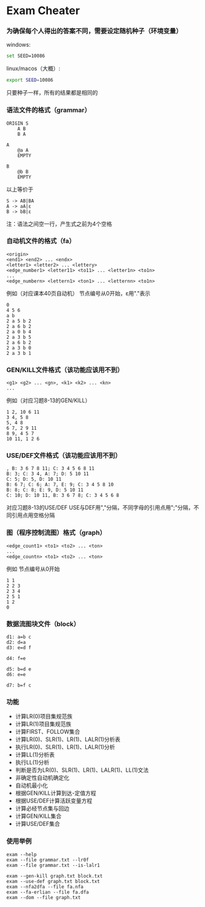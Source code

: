 # Exam Cheater
### 为确保每个人得出的答案不同，需要设定随机种子（环境变量）
windows:
```bash
set SEED=10086
```

linux/macos（大概）:
```bash
export SEED=10086
```
只要种子一样，所有的结果都是相同的
### 语法文件的格式（grammar）
```
ORIGIN S
    A B
    B A

A
    @a A
    EMPTY

B
    @b B
    EMPTY
```
以上等价于
```
S -> AB|BA
A -> aA|ε
B -> bB|ε
```
注：语法之间空一行，产生式之前为4个空格

### 自动机文件的格式（fa）
```
<origin>
<end1> <end2> ... <endx>
<letter1> <letter2> ... <lettery>
<edge_number1> <letter11> <to11> ... <letter1n> <to1n>
...
<edge_numbern> <lettern1> <ton1> ... <letternn> <to1n>
```

例如（对应课本40页自动机）
节点编号从0开始，ε用"."表示
```
0
4 5 6
a b
2 a 5 b 2
2 a 6 b 2
2 a 0 b 4
2 a 3 b 5
2 a 6 b 2
2 a 3 b 0
2 a 3 b 1
```

### GEN/KILL文件格式（该功能应该用不到）
```
<g1> <g2> ... <gn>, <k1> <k2> ... <kn>
...
```
例如（对应习题8-13的GEN/KILL）
```
1 2, 10 6 11
3 4, 5 8
5, 4 8
6 7, 2 9 11
8 9, 4 5 7
10 11, 1 2 6
```

### USE/DEF文件格式（该功能应该用不到）
```
, B: 3 6 7 8 11; C: 3 4 5 6 8 11
B: 3; C: 3 4, A: 7; D: 5 10 11
C: 5; D: 5, D: 10 11
B: 6 7; C: 6; A: 7, E: 9; C: 3 4 5 8 10
B: 8; C: 8; E: 9, D: 5 10 11
C: 10; D: 10 11, B: 3 6 7 8; C: 3 4 5 6 8
```
对应习题8-13的USE/DEF
USE与DEF用","分隔，不同字母的引用点用";"分隔，不同引用点用空格分隔


### 图（程序控制流图）格式（graph）
```
<edge_count1> <to1> <to2> ... <ton>
...
<edge_countn> <to1> <to2> ... <ton>
```

例如
节点编号从0开始
```
1 1
2 2 3
2 3 4
2 5 1
1 2
0
```

### 数据流图块文件（block）
```
d1: a=b c
d2: d=a
d3: e=d f

d4: f=e

d5: b=d e
d6: e=e

d7: b=f c
```


### 功能
- 计算LR(0)项目集规范族
- 计算LR(1)项目集规范族
- 计算FIRST、FOLLOW集合
- 计算LR(0)、SLR(1)、LR(1)、LALR(1)分析表
- 执行LR(0)、SLR(1)、LR(1)、LALR(1)分析
- 计算LL(1)分析表
- 执行LL(1)分析
- 判断是否为LR(0)、SLR(1)、LR(1)、LALR(1)、LL(1)文法
- 非确定性自动机确定化
- 自动机最小化
- 根据GEN/KILL计算到达-定值方程
- 根据USE/DEF计算活跃变量方程
- 计算必经节点集与回边
- 计算GEN/KILL集合
- 计算USE/DEF集合


### 使用举例
```
exam --help
exam --file grammar.txt --lr0f
exam --file grammar.txt --is-lalr1

exam --gen-kill graph.txt block.txt
exam --use-def graph.txt block.txt
exam --nfa2dfa --file fa.nfa
exam --fa-erlian --file fa.dfa
exam --dom --file graph.txt
```